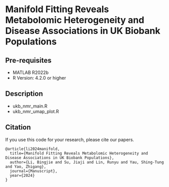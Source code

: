 # Manifold Fitting Reveals Metabolomic Heterogeneity and Disease Associations in UK Biobank Populations
## Pre-requisites
* MATLAB R2022b
* R Version: 4.2.0 or higher
## Description
* ukb_nmr_main.R
* ukb_nmr_umap_plot.R
## Citation
If you use this code for your research, please cite our papers.
```
@article{li2024manifold,
  title={Manifold Fitting Reveals Metabolomic Heterogeneity and Disease Associations in UK Biobank Populations},
  author={Li, Bingjie and Su, Jiaji and Lin, Runyu and Yau, Shing-Tung and Yao, Zhigang},
  journal={Manuscript},
  year={2024}
}
```
